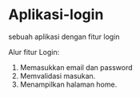 # Aplikasi-login
sebuah aplikasi dengan fitur login

Alur fitur Login:
1. Memasukkan email dan password
2. Memvalidasi masukan.
3. Menampilkan halaman home.
